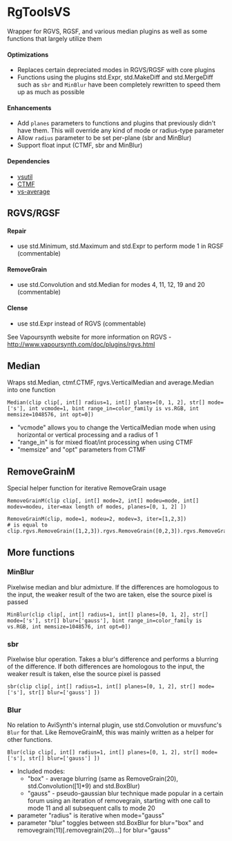 # RgToolsVS
Wrapper for RGVS, RGSF, and various median plugins as well as some functions that largely utilize them

#### Optimizations
- Replaces certain depreciated modes in RGVS/RGSF with core plugins
- Functions using the plugins std.Expr, std.MakeDiff and std.MergeDiff such as `sbr` and `MinBlur` have been completely rewritten to speed them up as much as possible

#### Enhancements
- Add `planes` parameters to functions and plugins that previously didn't have them. This will override any kind of mode or radius-type parameter
- Allow `radius` parameter to be set per-plane (sbr and MinBlur)
- Support float input (CTMF, sbr and MinBlur)

#### Dependencies
- [vsutil](https://github.com/Irrational-Encoding-Wizardry/vsutil/blob/master/py)
- [CTMF](https://github.com/HomeOfVapourSynthEvolution/VapourSynth-CTMF)
- [vs-average](https://github.com/End-of-Eternity/vs-average)



## RGVS/RGSF
#### Repair
- use std.Minimum, std.Maximum and std.Expr to perform mode 1 in RGSF (commentable)

#### RemoveGrain
- use std.Convolution and std.Median for modes 4, 11, 12, 19 and 20 (commentable)

#### Clense
- use std.Expr instead of RGVS (commentable)

See Vapoursynth website for more information on RGVS - http://www.vapoursynth.com/doc/plugins/rgvs.html


## Median 
Wraps std.Median, ctmf.CTMF, rgvs.VerticalMedian and average.Median into one function
```
Median(clip clip[, int[] radius=1, int[] planes=[0, 1, 2], str[] mode=['s'], int vcmode=1, bint range_in=color_family is vs.RGB, int memsize=1048576, int opt=0])
```
- "vcmode" allows you to change the VerticalMedian mode when using horizontal or vertical processing and a radius of 1
- "range_in" is for mixed float/int processing when using CTMF
- "memsize" and "opt" parameters from CTMF


## RemoveGrainM
Special helper function for iterative RemoveGrain usage
```
RemoveGrainM(clip clip[, int[] mode=2, int[] modeu=mode, int[] modev=modeu, iter=max length of modes, planes=[0, 1, 2] ])
```
```
RemoveGrainM(clip, mode=1, modeu=2, modev=3, iter=[1,2,3])
# is equal to
clip.rgvs.RemoveGrain([1,2,3]).rgvs.RemoveGrain([0,2,3]).rgvs.RemoveGrain([0,0,3])
```


## More functions
### MinBlur
Pixelwise median and blur admixture. If the differences are homologous to the input, the weaker result of the two are taken, else the source pixel is passed
```
MinBlur(clip clip[, int[] radius=1, int[] planes=[0, 1, 2], str[] mode=['s'], str[] blur=['gauss'], bint range_in=color_family is vs.RGB, int memsize=1048576, int opt=0])
```
### sbr
Pixelwise blur operation. Takes a blur's difference and performs a blurring of the difference. If both differences are homologous to the input, the weaker result is taken, else the source pixel is passed
```
sbr(clip clip[, int[] radius=1, int[] planes=[0, 1, 2], str[] mode=['s'], str[] blur=['gauss'] ])
```
### Blur
No relation to AviSynth's internal plugin, use std.Convolution or muvsfunc's `Blur` for that.
Like RemoveGrainM, this was mainly written as a helper for other functions.
```
Blur(clip clip[, int[] radius=1, int[] planes=[0, 1, 2], str[] mode=['s'], str[] blur=['gauss'] ])
```
- Included modes:
  - "box" - average blurring (same as RemoveGrain(20), std.Convolution([1]\*9) and std.BoxBlur)
  - "gauss" - pseudo-gaussian blur technique made popular in a certain forum using an iteration of removegrain, starting with one call to mode 11 and all subsequent calls to mode 20
- parameter "radius" is iterative when mode="gauss"
- parameter "blur" toggles between std.BoxBlur for blur="box" and removegrain(11)\[.removegrain(20)...] for blur="gauss"
